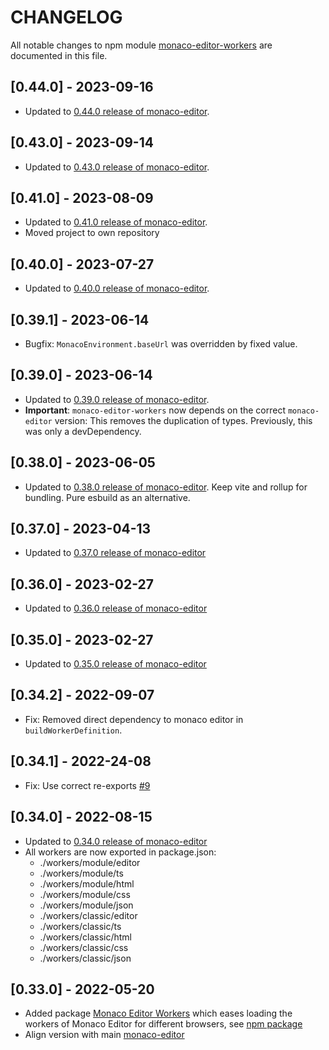 # CHANGELOG

All notable changes to npm module [monaco-editor-workers](https://www.npmjs.com/package/monaco-editor-workers) are documented in this file.

## [0.44.0] - 2023-09-16

- Updated to [0.44.0 release of monaco-editor](https://www.npmjs.com/package/monaco-editor/v/0.44.0).

## [0.43.0] - 2023-09-14

- Updated to [0.43.0 release of monaco-editor](https://www.npmjs.com/package/monaco-editor/v/0.43.0).

## [0.41.0] - 2023-08-09

- Updated to [0.41.0 release of monaco-editor](https://www.npmjs.com/package/monaco-editor/v/0.41.0).
- Moved project to own repository

## [0.40.0] - 2023-07-27

- Updated to [0.40.0 release of monaco-editor](https://www.npmjs.com/package/monaco-editor/v/0.40.0).

## [0.39.1] - 2023-06-14

- Bugfix: `MonacoEnvironment.baseUrl` was overridden by fixed value.

## [0.39.0] - 2023-06-14

- Updated to [0.39.0 release of monaco-editor](https://www.npmjs.com/package/monaco-editor/v/0.39.0).
- **Important**: `monaco-editor-workers` now depends on the correct `monaco-editor` version: This removes the duplication of types. Previously, this was only a devDependency.

## [0.38.0] - 2023-06-05

- Updated to [0.38.0 release of monaco-editor](https://www.npmjs.com/package/monaco-editor/v/0.38.0). Keep vite and rollup for bundling. Pure esbuild as an alternative.

## [0.37.0] - 2023-04-13

- Updated to [0.37.0 release of monaco-editor](https://www.npmjs.com/package/monaco-editor/v/0.37.0)

## [0.36.0] - 2023-02-27

- Updated to [0.36.0 release of monaco-editor](https://www.npmjs.com/package/monaco-editor/v/0.36.0)

## [0.35.0] - 2023-02-27

- Updated to [0.35.0 release of monaco-editor](https://www.npmjs.com/package/monaco-editor/v/0.35.0)

## [0.34.2] - 2022-09-07

- Fix: Removed direct dependency to monaco editor in `buildWorkerDefinition`.

## [0.34.1] - 2022-24-08

- Fix: Use correct re-exports [#9](https://github.com/TypeFox/monaco-components/pull/9)

## [0.34.0] - 2022-08-15

- Updated to [0.34.0 release of monaco-editor](https://www.npmjs.com/package/monaco-editor/v/0.34.0)
- All workers are now exported in package.json:
  - ./workers/module/editor
  - ./workers/module/ts
  - ./workers/module/html
  - ./workers/module/css
  - ./workers/module/json
  - ./workers/classic/editor
  - ./workers/classic/ts
  - ./workers/classic/html
  - ./workers/classic/css
  - ./workers/classic/json

## [0.33.0] - 2022-05-20

- Added package [Monaco Editor Workers](./packages/monaco-editor-workers) which eases loading the workers of Monaco Editor for different browsers, see [npm package](https://www.npmjs.com/package/monaco-editor-workers)
- Align version with main [monaco-editor](https://www.npmjs.com/package/monaco-editor)
